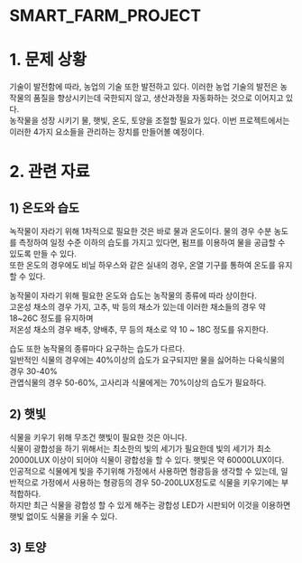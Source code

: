 # SMART_FARM_PROJECT

# 1. 문제 상황
기술이 발전함에 따라, 농업의 기술 또한 발전하고 있다. 이러한 농업 기술의 발전은 농작물의 품질을 향상시키는데 국한되지 않고, 생산과정을 자동화하는 것으로 이어지고 있다. <br>
농작물을 성장 시키기 물, 햇빛, 온도, 토양을 조절할 필요가 있다. 이번 프로젝트에서는 이러한 4가지 요소들을 관리하는 장치를 만들어볼 예정이다.

# 2. 관련 자료

## 1) 온도와 습도
녹작물이 자라기 위해 1차적으로 필요한 것은 바로 물과 온도이다. 물의 경우 수분 농도를 측정하여 일정 수준 이하의 습도를 가지고 있다면, 펌프를 이용하여 물을 공급할 수 있도록 만들 수 있다. <br>
또한 온도의 경우에도 비닐 하우스와 같은 실내의 경우, 온열 기구를 통하여 온도를 유지할 수 있다.<br>

농작물이 자라기 위해 필요한 온도와 습도는 농작물의 종류에 따라 상이한다.<br>
고온성 채소의 경우 가지, 고추, 박 등의 채소가 있는데 이러한 채소들의 경우 약 18~26C 정도를 유지하며<br>
저온성 채소의 경우 배추, 양배추, 무 등의 채소로 약 10 ~ 18C 정도를 유지한다.<br>

습도 또한 농작물의 종류마다 요구하는 습도가 다르다. <br>
일반적인 식물의 경우에는 40%이상의 습도가 요구되지만 물을 싫어하는 다육식물의 경우 30-40%
<br>관엽식물의 경우 50-60%, 고사리과 식물에게는 70%이상의 습도가 필요하다.

## 2) 햇빛
식물을 키우기 위해 무조건 햇빛이 필요한 것은 아니다. <br>
식물이 광합성을 하기 위해서는 최소한의 빛의 세기가 필요한데 빛의 세기가 최소 20000LUX 이상이 되어야 식물이 광합성을 할 수 있다. 햇빛은 약 60000LUX이다. <br>
인공적으로 식물에게 빛을 주기위해 가정에서 사용하면 형광등을 생각할 수 있는데, 일반적으로 가정에서 사용하는 형광등의 경우 50-200LUX정도로 식물을 키우기에는 부적합하다.<br>
하지만 최근 식물을 광합성 할 수 있게 해주는 광합성 LED가 시판되어 이것을 이용하면 햇빛 없이도 식물을 키울 수 있다.

## 3) 토양
